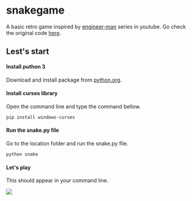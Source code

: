 # snakegame

A basic retro game inspired by [engineer-man](https://github.com/engineer-man) series in youtube. Go check the original code [here](https://github.com/engineer-man/youtube/tree/master/015).

## Lest's start 

#### Install puthon 3

Download and install package from [python.org](https://www.python.org/downloads/).


#### Install curses library
 Open the command line and type the command bellow.
 
 ```
 pip install windows-curses
 ````

#### Run the snake.py file
Go to the location folder and run the snake.py file.
 ```
 python snake
 ````
#### Let's play
This should appear in your command line.


![](snakegame.gif)

